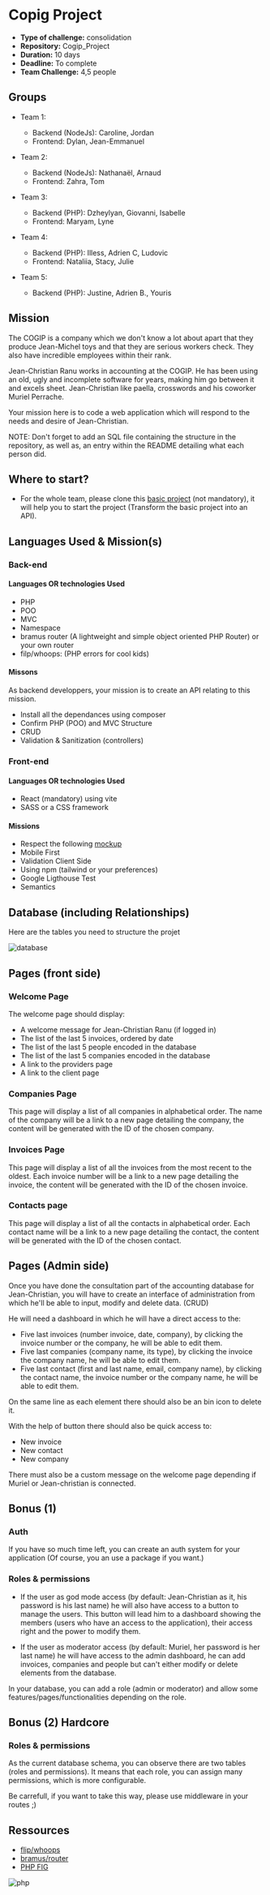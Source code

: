 # Copig Project

- **Type of challenge:** consolidation
- **Repository:** Cogip_Project
- **Duration:** 10 days
- **Deadline:** To complete
- **Team Challenge:** 4,5 people

## Groups

- Team 1:

  - Backend (NodeJs): Caroline, Jordan
  - Frontend: Dylan, Jean-Emmanuel

- Team 2:

  - Backend (NodeJs): Nathanaël, Arnaud
  - Frontend: Zahra, Tom

- Team 3:

  - Backend (PHP): Dzheylyan, Giovanni, Isabelle
  - Frontend: Maryam, Lyne

- Team 4:

  - Backend (PHP): Illess, Adrien C, Ludovic
  - Frontend: Nataliia, Stacy, Julie

- Team 5:

  - Backend (PHP): Justine, Adrien B., Youris

## Mission

The COGIP is a company which we don't know a lot about apart that they produce Jean-Michel toys and that they are serious workers check. They also have incredible employees within their rank.

Jean-Christian Ranu works in accounting at the COGIP. He has been using an old, ugly and incomplete software for years, making him go between it and excels sheet. Jean-Christian like paella, crosswords and his coworker Muriel Perrache.

Your mission here is to code a web application which will respond to the needs and desire of Jean-Christian.

NOTE: Don't forget to add an SQL file containing the structure in the repository, as well as, an entry within the README detailing what each person did.

## Where to start?

- For the whole team, please clone this [basic project](base/) (not mandatory), it will help you to start the project (Transform the basic project into an API).

## Languages Used & Mission(s)

### Back-end

#### Languages OR technologies Used

- PHP
- POO
- MVC
- Namespace
- bramus router (A lightweight and simple object oriented PHP Router) or your own router
- filp/whoops: (PHP errors for cool kids)

#### Missons

As backend developpers, your mission is to create an API relating to this mission.

- Install all the dependances using composer
- Confirm PHP (POO) and MVC Structure
- CRUD
- Validation & Sanitization (controllers)

### Front-end

#### Languages OR technologies Used

- React (mandatory) using vite
- SASS or a CSS framework

#### Missions

- Respect the following [mockup](https://www.figma.com/file/PS5hPdhywkRfxreITOYwba/Cogip?node-id=0%3A1)
- Mobile First
- Validation Client Side
- Using npm (tailwind or your preferences)
- Google Ligthouse Test
- Semantics

## Database (including Relationships)

Here are the tables you need to structure the projet

![database](assets/database.png)

## Pages (front side)

### Welcome Page

The welcome page should display:

- A welcome message for Jean-Christian Ranu (if logged in)
- The list of the last 5 invoices, ordered by date
- The list of the last 5 people encoded in the database
- The list of the last 5 companies encoded in the database
- A link to the providers page
- A link to the client page

### Companies Page

This page will display a list of all companies in alphabetical order. The name of the company will be a link to a new page detailing the company, the content will be generated with the ID of the chosen company.

### Invoices Page

This page will display a list of all the invoices from the most recent to the oldest. Each invoice number will be a link to a new page detailing the invoice, the content will be generated with the ID of the chosen invoice.

### Contacts page

This page will display a list of all the contacts in alphabetical order. Each contact name will be a link to a new page detailing the contact, the content will be generated with the ID of the chosen contact.

## Pages (Admin side)

Once you have done the consultation part of the accounting database for Jean-Christian, you will have to create an interface of administration from which he'll be able to input, modify and delete data. (CRUD)

He will need a dashboard in which he will have a direct access to the:

- Five last invoices (number invoice, date, company), by clicking the invoice number or the company, he will be able to edit them.
- Five last companies (company name, its type), by clicking the invoice the company name, he will be able to edit them.
- Five last contact (first and last name, email, company name), by clicking the contact name, the invoice number or the company name, he will be able to edit them.

On the same line as each element there should also be an bin icon to delete it.

With the help of button there should also be quick access to:

- New invoice
- New contact
- New company

There must also be a custom message on the welcome page depending if Muriel or Jean-christian is connected.

## Bonus (1)

### Auth

If you have so much time left, you can create an auth system for your application (Of course, you an use a package if you want.)

### Roles & permissions

- If the user as god mode access (by default: Jean-Christian as it, his password is his last name) he will also have access to a button to manage the users. This button will lead him to a dashboard showing the members (users who have an access to the application), their access right and the power to modify them.

- If the user as moderator access (by default: Muriel, her password is her last name) he will have access to the admin dashboard, he can add invoices, companies and people but can't either modify or delete elements from the database.

In your database, you can add a role (admin or moderator) and allow some features/pages/functionalities depending on the role.

## Bonus (2) Hardcore

### Roles & permissions

As the current database schema, you can observe there are two tables (roles and permissions). It means that each role, you can assign many permissions, which is more configurable.

Be carrefull, if you want to take this way, please use middleware in your routes ;)

## Ressources

- [flip/whoops](https://github.com/filp/whoops)
- [bramus/router](https://github.com/bramus/router)
- [PHP FIG](https://www.php-fig.org/)

![php](assets/Strip-Incognito-pour-Javascript-650-finalenglish.jpg)
